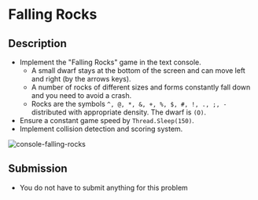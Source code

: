 # Falling Rocks

## Description
- Implement the "Falling Rocks" game in the text console.
	- A small dwarf stays at the bottom of the screen and can move left and right (by the arrows keys).	
	- A number of rocks of different sizes and forms constantly fall down and you need to avoid a crash.	
	- Rocks are the symbols `^, @, *, &, +, %, $, #, !, ., ;, -` distributed with appropriate density. The dwarf is `(O)`.
- Ensure a constant game speed by `Thread.Sleep(150)`.
- Implement collision detection and scoring system.

![console-falling-rocks](https://cloud.githubusercontent.com/assets/3106986/5611219/7126b0b6-94cc-11e4-8610-28ffa78d0cf7.png)

## Submission
- You do not have to submit anything for this problem
